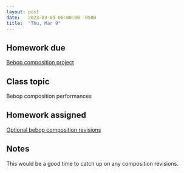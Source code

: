 ```yaml
---
layout: post
date:   2023-03-09 00:00:00 -0500
title:  "Thu, Mar 9"
---
```


## Homework due

[Bebop composition project](https://viva.pressbooks.pub/openmusictheory/chapter/jazz-embellishing-chords/#assignments)

## Class topic

Bebop composition performances

## Homework assigned

[Optional bebop composition revisions](https://viva.pressbooks.pub/openmusictheory/chapter/jazz-embellishing-chords/#assignments)

## Notes

This would be a good time to catch up on any composition revisions.